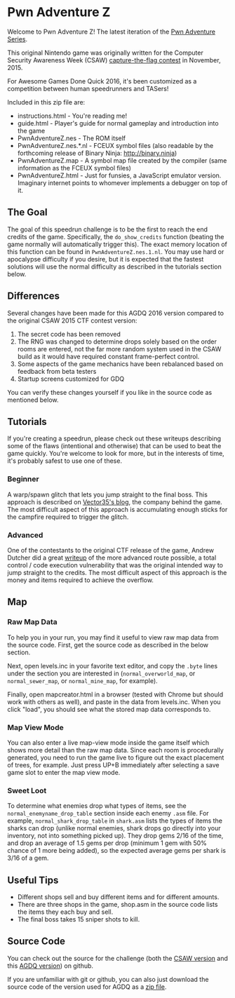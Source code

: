 # Pwn Adventure Z
Welcome to Pwn Adventure Z! The latest iteration of the [Pwn Adventure Series](http://pwnadventure.com/).

This original Nintendo game was originally written for the Computer Security Awareness Week (CSAW) [capture-the-flag contest](https://ctf.isis.poly.edu/) in November, 2015.

For Awesome Games Done Quick 2016, it's been customized as a competition between human speedrunners and TASers!

Included in this zip file are:

- instructions.html - You're reading me!
- guide.html - Player's guide for normal gameplay and introduction into the game
- PwnAdventureZ.nes - The ROM itself
- PwnAdventureZ.nes.*.nl - FCEUX symbol files (also readable by the forthcoming release of Binary Ninja: http://binary.ninja)
- PwnAdventureZ.map - A symbol map file created by the compiler (same information as the FCEUX symbol files)
- PwnAdventureZ.html - Just for funsies, a JavaScript emulator version. Imaginary internet points to whomever implements a debugger on top of it.

## The Goal
The goal of this speedrun challenge is to be the first to reach the end credits of the game. Specifically, the `do_show_credits` function (beating the game normally will automatically trigger this). The exact memory location of this function can be found in `PwnAdventureZ.nes.1.nl`. You may use hard or apocalypse difficulty if you desire, but it is expected that the fastest solutions will use the normal difficulty as described in the tutorials section below.

## Differences
Several changes have been made for this AGDQ 2016 version compared to the original CSAW 2015 CTF contest version:

1. The secret code has been removed
2. The RNG was changed to determine drops solely based on the order rooms are entered, not the far more random system used in the CSAW build as it would have required constant frame-perfect control.
3. Some aspects of the game mechanics have been rebalanced based on feedback from beta testers
4. Startup screens customized for GDQ 

You can verify these changes yourself if you like in the source code as mentioned below.

## Tutorials
If you're creating a speedrun, please check out these writeups describing some of the flaws (intentional and otherwise) that can be used to beat the game quickly. You're welcome to look for more, but in the interests of time, it's probably safest to use one of these. 

### Beginner

A warp/spawn glitch that lets you jump straight to the final boss. This approach is described on [Vector35's blog](http://vector35.com/2015/12/18/pwnadventurez.html), the company behind the game. The most difficult aspect of this approach is accumulating enough sticks for the campfire required to trigger the glitch.

### Advanced
One of the contestants to the original CTF release of the game, Andrew Dutcher did a great [writeup](http://andrewdutcher.com/view/21/pwn-adventure-z---writeup) of the more advanced route possible, a total control / code execution vulnerability that was the original intended way to jump straight to the credits. The most difficult aspect of this approach is the money and items required to achieve the overflow.

## Map

### Raw Map Data
To help you in your run, you may find it useful to view raw map data from the source code. First, get the source code as described in the below section.

Next, open levels.inc in your favorite text editor, and copy the `.byte` lines under the section you are interested in (`normal_overworld_map`, or `normal_sewer_map`, or `normal_mine_map`, for example).

Finally, open mapcreator.html in a browser (tested with Chrome but should work with others as well), and paste in the data from levels.inc. When you click "load", you should see what the stored map data corresponds to. 

### Map View Mode
You can also enter a live map-view mode inside the game itself which shows more detail than the raw map data. Since each room is procedurally generated, you need to run the game live to figure out the exact placement of trees, for example. Just press UP+B immediately after selecting a save game slot to enter the map view mode.

### Sweet Loot
To determine what enemies drop what types of items, see the `normal_enemyname_drop_table` section inside each enemy `.asm` file. For example, `normal_shark_drop_table` in `shark.asm` lists the types of items the sharks can drop (unlike normal enemies, shark drops go directly into your inventory, not into something picked up). They drop gems 2/16 of the time, and drop an average of 1.5 gems per drop (minimum 1 gem with 50% chance of 1 more being added), so the expected average gems per shark is 3/16 of a gem.

## Useful Tips 
- Different shops sell and buy different items and for different amounts. 
- There are three shops in the game, shop.asm in the source code lists the items they each buy and sell. 
- The final boss takes 15 sniper shots to kill.

## Source Code
You can check out the source for the challenge (both the [CSAW version](https://github.com/vector35/PwnAdventureZ) and this [AGDQ version](https://github.com/vector35/pwnadventurez/tree/agdq)) on github.

If you are unfamiliar with git or github, you can also just download the source code of the version used for AGDQ as a [zip file](https://github.com/Vector35/PwnAdventureZ/archive/agdq.zip).


